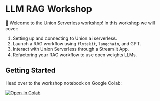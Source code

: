 # LLM RAG Workshop

👋 Welcome to the Union Serverless workshop! In this workshop we will cover:

1. Setting up and connecting to Union.ai serverless.
2. Launch a RAG workflow using `flytekit`, `langchain`, and GPT.
3. Interact with Union Serverless through a Streamlit App.
4. Refactoring your RAG workflow to use open weights LLMs.

## Getting Started

Head over to the workshop notebook on Google Colab:

[![Open In Colab](https://colab.research.google.com/assets/colab-badge.svg)](https://colab.research.google.com/github/unionai-oss/union-rag/blob/main/workshop.ipynb)

